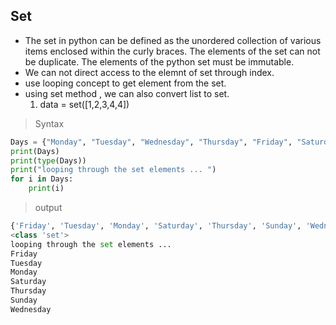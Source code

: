 ## Set
- The set in python can be defined as the unordered collection of various items enclosed within the curly braces. The elements of the set can not be duplicate. The elements of the python set must be immutable.
- We can not direct access to the elemnt of set through index.
- use looping concept to get element from the set.
- using set method , we can also convert list to set.
    1. data = set([1,2,3,4,4])

> Syntax

```python
Days = {"Monday", "Tuesday", "Wednesday", "Thursday", "Friday", "Saturday", "Sunday"}  
print(Days)  
print(type(Days))  
print("looping through the set elements ... ")  
for i in Days:  
    print(i)  


```
>output
```python
{'Friday', 'Tuesday', 'Monday', 'Saturday', 'Thursday', 'Sunday', 'Wednesday'}
<class 'set'>
looping through the set elements ... 
Friday
Tuesday
Monday
Saturday
Thursday
Sunday
Wednesday
```